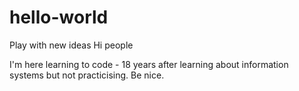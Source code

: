 # hello-world
Play with new ideas
Hi people

I'm here learning to code - 18 years after learning about information systems but not practicising. Be nice.
